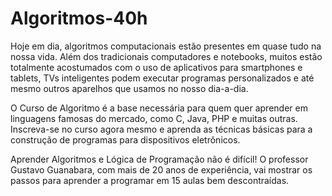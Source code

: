 # Algoritmos-40h
Hoje em dia, algoritmos computacionais estão presentes em quase tudo na nossa vida. Além dos tradicionais computadores e notebooks, muitos estão totalmente acostumados com o uso de aplicativos para smartphones e tablets, TVs inteligentes podem executar programas personalizados e até mesmo outros aparelhos que usamos no nosso dia-a-dia.

O Curso de Algoritmo é a base necessária para quem quer aprender em linguagens famosas do mercado, como C, Java, PHP e muitas outras. Inscreva-se no curso agora mesmo e aprenda as técnicas básicas para a construção de programas para dispositivos eletrônicos.

Aprender Algoritmos e Lógica de Programação não é difícil! O professor Gustavo Guanabara, com mais de 20 anos de experiência, vai mostrar os passos para aprender a programar em 15 aulas bem descontraídas.